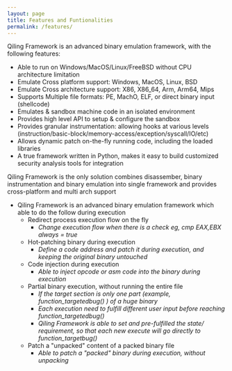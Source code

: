 ```yaml
---
layout: page
title: Features and Funtionalities
permalink: /features/
---
```


Qiling Framework is an advanced binary emulation framework, with the following features:
- Able to run on Windows/MacOS/Linux/FreeBSD without CPU architecture limitation
- Emulate Cross platform support: Windows, MacOS, Linux, BSD
- Emulate Cross architecture support: X86, X86_64, Arm, Arm64, Mips
- Supports Multiple file formats: PE, MachO, ELF, or direct binary input (shellcode)
- Emulates & sandbox machine code in an isolated environment
- Provides high level API to setup & configure the sandbox
- Provides granular instrumentation: allowing hooks at various levels (instruction/basic-block/memory-access/exception/syscall/IO/etc)
- Allows dynamic patch on-the-fly running code, including the loaded libraries
- A true framework written in Python, makes it easy to build customized security analysis tools for integration

Qiling Framework is the only solution combines disassember, binary instrumentation and binary emulation into single framework and provides cross-platform and multi arch support

- Qiling Framework is an advanced binary emulation framework which able to do the follow during execution
    - Redirect process execution flow on the fly
        - *Change execution flow when there is a check eg, cmp EAX,EBX always = true*
    - Hot-patching binary during execution
        - *Define a code address and patch it during execution, and keeping the original binary untouched* 
    - Code injection during execution
        - *Able to inject opcode or asm code into the binary during execution*
    - Partial binary execution, without running the entire file
        - *If the target section is only one part (example, function_targetedbug() ) of a huge binary*
        - *Each execution need to fulfill different user input before reaching function_targetedbug()*
        - *Qiling Framework is able to set and pre-fulfilled the state/ requirement, so that each new execute will go directly to function_targetbug()*
    - Patch a "unpacked" content of a packed binary file
        - *Able to patch a "packed" binary during execution, without unpacking*

